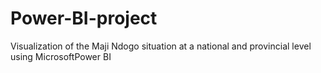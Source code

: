 # Power-BI-project
Visualization of the Maji Ndogo situation at a national and provincial level using MicrosoftPower BI
